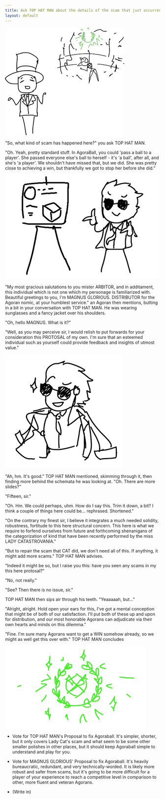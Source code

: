 ```yaml
---
title: Ask TOP HAT MAN about the details of the scam that just occurred
layout: default
---
```


![Top Hat Man stands in front of Lady Catastrovania, who is triumphantly pointing up at a mass of green in the background.](../images/update10a.png)

"So, what kind of scam has happened here?" you ask TOP HAT MAN.

"Oh. Yeah, pretty standard stuff. In AgoraBall, you could 'pass a ball to a player'. She passed everyone else's ball to herself - it's 'a ball', after all, and she's 'a player'. We shouldn't have missed that, but we did. She was pretty close to achieving a win, but thankfully we got to stop her before she did."

![Magnus Glorius, wearing sunglasses, stands next to a easel with a drawing of a cube, a circle, and some lines of text](../images/update10b.png)

"My most gracious salutations to you mister ARBITOR, and in additament, this individual which is not one which my personage is familiarized with.  Beautiful greetings to you, I'm MAGNUS GLORIOUS. DISTRIBUTOR for the Agoran nomic, at your humblest service." an Agoran then mentions, butting in a bit in your conversation with TOP HAT MAN. He was wearing sunglasses and a fancy jacket over his shoulders.

"Oh, hello MAGNUS. What is it?"

"Well, as you may perceive sir, I would relish to put forwards for your consideration this PROTOSAL of my own. I'm sure that an esteemed individual such as yourself could provide feedback and insights of utmost value."

![Magnus Glorius, still wearing sunglasses, looks at you, with a sparkle next to his eyes.](../images/update10c.png)

"Ah, hm. It's good." TOP HAT MAN mentioned, skimming through it, then finding more behind the schemata he was looking at. "Oh. There are more slides?"

"Fifteen, sir."

"Oh. Hm. We could perhaps, uhm. How do I say this. Trim it down, a bit? I think a couple of things here could be... rephrased. Shortened."

"On the contrary my finest sir, I believe it integrates a much needed solidity, robustness, fortitude to this here structural concern. This here is what we require to forfend ourselves from future and forthcoming shenanigans of the categorization of kind that have been recently performed by the miss LADY CATASTROVANIA."

"But to repair the scam that CAT did, we don't need all of this. If anything, it might add more scams." TOP HAT MAN advises.

"Indeed it might be so, but I raise you this: have you seen any scams in my this here protosal?"

"No, not really."

"See? Then there is no issue, sir."

TOP HAT MAN then sips air through his teeth. "Yeaaaaah, but..."

"Alright, alright. Hold open your ears for this, I've got a mental conception that might be of both of our satisfaction. I'll put both of these up and upon for distribution, and our most honorable Agorans can adjudicate via their own hearts and minds on this dilemma."

"Fine. I'm sure many Agorans want to get a WIN somehow already, so we might as well get this over with." TOP HAT MAN concludes

![A green wreath with sparkles around it.](../images/update10d.png)


- Vote for TOP HAT MAN's Proposal to fix Agoraball. It's simpler, shorter, but it only covers Lady Cat's scam and what seem to be some other smaller polishes in other places, but it should keep Agoraball simple to understand and play for you.

- Vote for MAGNUS GLORIOUS' Proposal to fix Agoraball. It's heavily bureaucratic, redundant, and very technically-worded. It is likely more robust and safer from scams, but it's going to be more difficult for a player of your experience to reach a competitive level in comparison to other, more fluent and veteran Agorans.

- (Write in)
